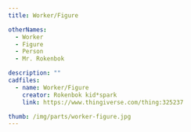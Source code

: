 ```yaml
---
title: Worker/Figure

otherNames:
  - Worker
  - Figure
  - Person
  - Mr. Rokenbok

description: ""
cadfiles:
  - name: Worker/Figure
    creator: Rokenbok kid*spark
    link: https://www.thingiverse.com/thing:325237

thumb: /img/parts/worker-figure.jpg
---
```

